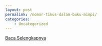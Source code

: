 ```yaml
---
layout: post
permalink: /nomor-tikus-dalam-buku-mimpi/
categories:
    - Uncategorized
---
```


[Baca Selengkapnya](/01)